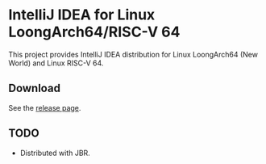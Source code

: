 # IntelliJ IDEA for Linux LoongArch64/RISC-V 64

This project provides IntelliJ IDEA distribution for Linux LoongArch64 (New World) and Linux RISC-V 64.

## Download

See the [release page](https://github.com/Glavo/IntelliJ-IDEA-Multiarch/releases).

## TODO

* Distributed with JBR.

